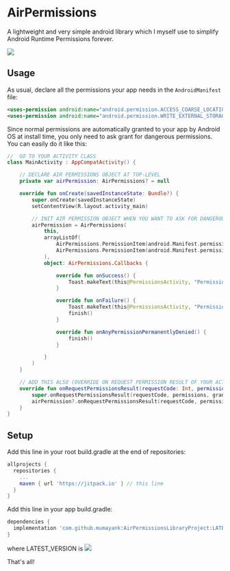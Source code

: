 # AirPermissions 

A lightweight and very simple android library which I myself use to simplify Android Runtime Permissions forever.

[![](https://jitpack.io/v/mumayank/AirPermissionsLibraryProject.svg)](https://jitpack.io/#mumayank/AirPermissionsLibraryProject)

## Usage

As usual, declare all the permissions your app needs in the `AndroidManifest` file:
```xml
<uses-permission android:name="android.permission.ACCESS_COARSE_LOCATION" /> <!-- Just example -->
<uses-permission android:name="android.permission.WRITE_EXTERNAL_STORAGE" /> <!-- Just example -->
```

Since normal permissions are automatically granted to your app by Android OS at install time, you only need to ask grant for dangerous permissions.
You can easily do it like this:

```kotlin
//  GO TO YOUR ACTIVITY CLASS
class MainActivity : AppCompatActivity() {

    // DECLARE AIR PERMISSIONS OBJECT AT TOP-LEVEL
    private var airPermission: AirPermissions? = null

    override fun onCreate(savedInstanceState: Bundle?) {
        super.onCreate(savedInstanceState)
        setContentView(R.layout.activity_main)

        // INIT AIR PERMISSION OBJECT WHEN YOU WANT TO ASK FOR DANGEROUS PERMISSIONS
        airPermission = AirPermissions(
            this,
            arrayListOf(
                AirPermissions.PermissionItem(android.Manifest.permission.ACCESS_COARSE_LOCATION, "Please allow location services"),
                AirPermissions.PermissionItem(android.Manifest.permission.WRITE_EXTERNAL_STORAGE, "Please allow write external storage services")
            ),
            object: AirPermissions.Callbacks {

                override fun onSuccess() {
                    Toast.makeText(this@PermissionsActivity, "Permission granted", Toast.LENGTH_SHORT).show()
                }

                override fun onFailure() {
                    Toast.makeText(this@PermissionsActivity, "Permission denied", Toast.LENGTH_SHORT).show()
                    finish()
                }

                override fun onAnyPermissionPermanentlyDenied() {
                    finish()
                }

            }
        )
    }

    // ADD THIS ALSO (OVERRIDE ON REQUEST PERMISSION RESULT OF YOUR ACTIVITY TO CALL AIR PERMISSION'S METHOD BY THE SAME NAME
    override fun onRequestPermissionsResult(requestCode: Int, permissions: Array<out String>, grantResults: IntArray) {
        super.onRequestPermissionsResult(requestCode, permissions, grantResults)
        airPermission?.onRequestPermissionsResult(requestCode, permissions, grantResults)
    }
}
```

## Setup
Add this line in your root build.gradle at the end of repositories:

```gradle
allprojects {
  repositories {
    ...
    maven { url 'https://jitpack.io' } // this line
  }
}
  ```
Add this line in your app build.gradle:
```gradle
dependencies {
  implementation 'com.github.mumayank:AirPermissionsLibraryProject:LATEST_VERSION' // this line
}
```
where LATEST_VERSION is [![](https://jitpack.io/v/mumayank/AirPermissionsLibraryProject.svg)](https://jitpack.io/#mumayank/AirPermissionsLibraryProject)

That's all!
